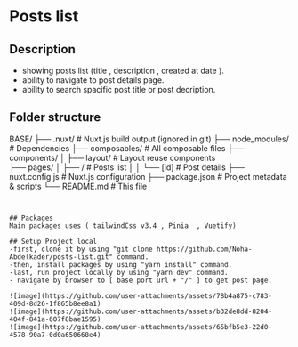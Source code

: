 # Posts list


## Description

- showing posts list (title , description , created at date ).
- ability to navigate to post details page.
- ability to search spacific post title or post decription.

## Folder structure
BASE/
├── .nuxt/                  # Nuxt.js build output (ignored in git)
├── node_modules/           # Dependencies
├── composables/            # All composable files
├── components/
│   ├── layout/             # Layout reuse components  
├── pages/
│   ├── /                  # Posts list
│   │   └── [id]           # Post details
├── nuxt.config.js          # Nuxt.js configuration
├── package.json            # Project metadata & scripts
└── README.md               # This file
```


## Packages
Main packages uses ( tailwindCss v3.4 , Pinia  , Vuetify) 

## Setup Project local
-first, clone it by using "git clone https://github.com/Noha-Abdelkader/posts-list.git" command.
-then, install packages by using "yarn install" command.
-last, run project locally by using "yarn dev" command.
- navigate by browser to [ base port url + "/" ] to get post page.

![image](https://github.com/user-attachments/assets/78b4a875-c783-409d-8d26-1f865b8ee8a1)
![image](https://github.com/user-attachments/assets/b32de8dd-8204-404f-841a-607f8bae1595)
![image](https://github.com/user-attachments/assets/65bfb5e3-22d0-4578-90a7-0d0a650668e4)



